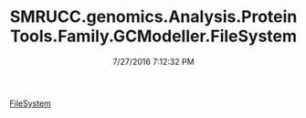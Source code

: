 ﻿---
title: SMRUCC.genomics.Analysis.ProteinTools.Family.GCModeller.FileSystem
date: 7/27/2016 7:12:32 PM
---

[FileSystem](T-SMRUCC.genomics.Analysis.ProteinTools.Family.GCModeller.FileSystem.FileSystem.html)
